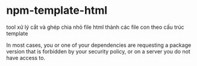 # npm-template-html
tool xử lý cắt và ghép chia nhỏ file html thành các file con theo cấu trúc template

In most cases, you or one of your dependencies are requesting
a package version that is forbidden by your security policy, or
on a server you do not have access to.